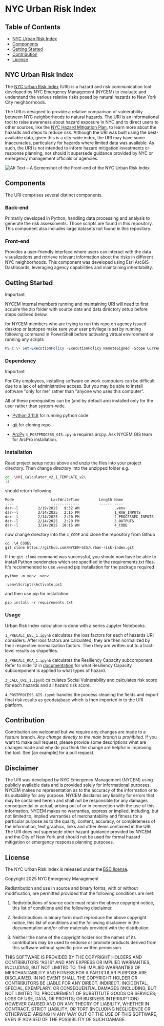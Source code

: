 # NYC Urban Risk Index 

 

## Table of Contents 

 

- [NYC Urban Risk Index](#NYC_Urban_Risk_Index) 
- [Components](#Components) 
- [Getting Started](#Getting_Started)
- [Contribution](#Contribution)
- [License](#license) 

 

## NYC Urban Risk Index 

 

The [NYC Urban Risk Index](https://uri.nychazardmitigation.com) (URI) is a hazard and risk communication tool developed by NYC Emergency Management (NYCEM) to evaluate and understand the various relative risks posed by natural hazards to New York City neighborhoods. 

The URI is designed to provide a relative comparison of vulnerability between NYC neighborhoods to natural hazards. The URI is an informational tool to raise awareness about hazard exposure in NYC and to direct users to other sources, like the [NYC Hazard Mitigation Plan](https://nychazardmitigation.com), to learn more about the hazards and steps to reduce risk. Although the URI was built using the best-available data, given this is a city-wide index, the URI may have some inaccuracies, particularly for hazards where limited data was available. As such, the URI is not intended to inform hazard mitigation investments or response planning, nor should it supersede guidance provided by NYC or emergency management officials or agencies. 


![Alt Text – A Screenshot of the Front-end of the NYC Urban Risk Index]( https://nychazardmitigation.com/wp-content/uploads/2025/03/Screenshot-2025-03-13-155611.png) 

 

## Components 

The URI comprises several distinct components. 

 

### Back-end 

Primarily developed in Python, handling data processing and analysis to generate the risk assessments. Those scripts are found in this repository. This component also includes large datasets not found in this repository. 

 

### Front-end 

Provides a user-friendly interface where users can interact with the data visualizations and retrieve relevant information about the risks in different NYC neighborhoods. This component was developed using Esri ArcGIS Dashboards, leveraging agency capabilities and maintaining inheritability. 

 

## Getting Started 

> [!IMPORTANT]
> NYCEM internal members running and maintaining URI will need to first acquire the zip folder with source data and data directory setup before steps outlined below.
> 
> for NYCEM members who are trying to run this repo on agency issued desktop or laptopso make sure your user privilege is set by running following command in PowerShell before activating virtual environment or running any scripts 
``` PowerShell
PS C:\> Set-ExecutionPolicy -ExecutionPolicy RemoteSigned -Scope CurrentUser 
``` 


### Dependency 
> [!IMPORTANT]
> For City employees, installing software on work computers can be difficult due to a lack of administrative access. But you may be able to install software "only for me" rather than "anyone who uses this computer".
>
> All of these prerequisites can be (and by default are) installed only for the user rather than system-wide.
> 
- [Python 3.11.8](https://www.python.org/downloads/release/python-3118/) for running python code

- [git](https://git-scm.com/downloads) for cloning repo

- [ArcPy](https://pro.arcgis.com/en/pro-app/latest/arcpy/get-started/what-is-arcpy-.htm) `4_POSTPROCESS_GIS.ipynb` requires arcpy. Ask NYCEM GIS team for ArcPro installation. 



### Installation 

Read project setup notes above and unzip the files into your project directory. Then change directory into the unzipped folder e.g.

```bash shell
cd .\URI_Calculator_v2_1_TEMPLATE_v2\
ls 
```
should return following

```
Mode                 LastWriteTime         Length Name
----                 -------------         ------ ----
dar--l         2/19/2025   9:32 AM                .venv
dar--l         2/14/2025   2:15 PM                1_RAW_INPUTS
dar--l         2/14/2025   2:20 PM                2_PROCESSED_INPUTS
dar--l         2/14/2025   2:20 PM                3_OUTPUTS
dar--l         3/24/2025  10:15 AM                4_CODE
```
now change directory into the `4_CODE` and clone the repository from Github

```shell
cd .\4_CODE\
git clone https://github.com/NYCEM-GIS/urban-risk-index.git
```
If the `git clone` command was successful, you should now have be able to install Python pendencies which are specified in the requirements.txt files. It's recommended to use `venv`and pip installation for the package required

```shell 
python -m venv .venv 

.venv\Scripts\Activate.ps1 
``` 
and then use pip for installation 

``` 
pip install -r requirements.txt
``` 


### Usage

Urban Risk Index calculation is done with a series Jupyter Notebooks.  


`1_PRECALC_ESL_1.ipynb` calculates the loss factors for each of hazards URI considers. After loss factors are calculated, they are then normalized by their respective normalization factors. Then they are written out to a tract-level results as shapefiles.   

 

`2_PRECALC_RCA_1.ipynb` calculates the Resiliency Capacity subcomponent. Refer to slide 12 in [documentation]() for what Resiliency Capacity subcomponent is applied to what types of hazard.   

 

`3_CALC_URI_1.ipynb` calculates Social Vulnerability and calculates risk score for each hazards and all hazard risk score.  

 

`4_POSTPROCESS_GIS.ipynb` handles the process cleaning the fields and export final risk results as geodatabase which is then imported in to the URI platform.  

 

 

 ## Contribution

 Contribution are welcomed but we require any changes are made to a feature branch. _Any change directly to the main branch is prohibited._ If you want to make pull request, please provide some descriptions what are changes made and why do you think the change are helpful in improving the tool. See [an example] for a pull request. 

 

## Disclaimer 

The URI was developed by NYC Emergency Management (NYCEM) using publicly available data and is provided solely for informational purposes. NYCEM makes no representation as to the accuracy of the information or to its suitability for any purpose. NYCEM disclaims any liability for errors that may be contained herein and shall not be responsible for any damages consequential or actual, arising out of or in connection with the use of this information. NYCEM makes no warranties, express or implied, including, but not limited to, implied warranties of merchantability and fitness for a particular purpose as to the quality, content, accuracy, or completeness of the information, text graphics, links and other items contained in the URI. The URI does not supersede other hazard guidance provided by NYCEM and the City of New York and should not be used for formal hazard mitigation or emergency response planning purposes. 

 

## License 

The NYC Urban Risk Index is released under the [BSD license](https://opensource.org/license/BSD-3-Clause). 

 

Copyright 2025 NYC Emergency Management 

 

Redistribution and use in source and binary forms, with or without modification, are permitted provided that the following conditions are met: 

 

1. Redistributions of source code must retain the above copyright notice, this list of conditions and the following disclaimer. 

 

2. Redistributions in binary form must reproduce the above copyright notice, this list of conditions and the following disclaimer in the documentation and/or other materials provided with the distribution. 

 

3. Neither the name of the copyright holder nor the names of its contributors may be used to endorse or promote products derived from this software without specific prior written permission. 

 

THIS SOFTWARE IS PROVIDED BY THE COPYRIGHT HOLDERS AND CONTRIBUTORS “AS IS” AND ANY EXPRESS OR IMPLIED WARRANTIES, INCLUDING, BUT NOT LIMITED TO, THE IMPLIED WARRANTIES OF MERCHANTABILITY AND FITNESS FOR A PARTICULAR PURPOSE ARE DISCLAIMED. IN NO EVENT SHALL THE COPYRIGHT HOLDER OR CONTRIBUTORS BE LIABLE FOR ANY DIRECT, INDIRECT, INCIDENTAL, SPECIAL, EXEMPLARY, OR CONSEQUENTIAL DAMAGES (INCLUDING, BUT NOT LIMITED TO, PROCUREMENT OF SUBSTITUTE GOODS OR SERVICES; LOSS OF USE, DATA, OR PROFITS; OR BUSINESS INTERRUPTION) HOWEVER CAUSED AND ON ANY THEORY OF LIABILITY, WHETHER IN CONTRACT, STRICT LIABILITY, OR TORT (INCLUDING NEGLIGENCE OR OTHERWISE) ARISING IN ANY WAY OUT OF THE USE OF THIS SOFTWARE, EVEN IF ADVISED OF THE POSSIBILITY OF SUCH DAMAGE. 

 

 

 

 

 